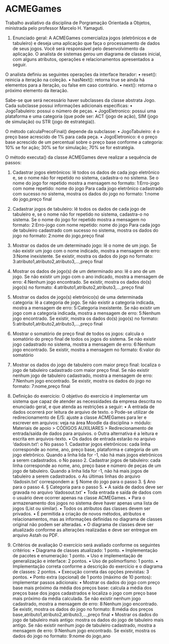 # ACMEGames
Trabalho avaliativo da disciplina de Porgramação Orientada a Objetos, ministrada pelo professor Marcelo H. Yamaguti.

1. Enunciado geral:
A ACMEGames comercializa jogos (eletrônicos e de tabuleiro) e deseja uma aplicação que
faça o processamento de dados de seus jogos.
Você será responsável pelo desenvolvimento da aplicação.
O analista de sistemas gerou um diagrama de classes inicial, com alguns atributos, operações
e relacionamentos apresentados a seguir.

O analista definiu as seguintes operações da interface Iterador:
• reset(): reinicia a iteração na coleção.
• hasNext(): retorna true se ainda há elementos para a iteração, ou false em caso
contrário.
• next(): retorna o próximo elemento da iteração.

Sabe-se que será necessário haver subclasses da classe abstrata Jogo. Cada subclasse
possui informações adicionais específicas:
• JogoTabuleiro: possui o número de peças.
• JogoEletronico: possui uma plataforma e uma categoria (que pode ser: ACT (jogo de
ação), SIM (jogo de simulação) ou STR (jogo de estratégia)).

O método calculaPrecoFinal() depende da subclasse:
• JogoTabuleiro: é o preço base acrescido de 1% para cada peça.
• JogoEletronico: é o preço base acrescido de um percentual sobre o preço base
conforme a categoria: 10% se for ação; 30% se for simulação; 70% se for estratégia.

O método executa() da classe ACMEGames deve realizar a sequência de passos:
1. Cadastrar jogos eletrônicos: lê todos os dados de cada jogo eletrônico e, se o
nome não for repetido no sistema, cadastra-o no sistema. Se o nome do jogo for
repetido mostra a mensagem no formato: 1:Erro-jogo com nome repetido:
nome do jogo
Para cada jogo eletrônico cadastrado com sucesso no sistema, mostra os dados
do jogo no formato: 1:nome do jogo,preço final
2. Cadastrar jogos de tabuleiro: lê todos os dados de cada jogo de tabuleiro e, se o
nome não for repetido no sistema, cadastra-o no sistema. Se o nome do jogo for
repetido mostra a mensagem no formato: 2:Erro-jogo com nome repetido:
nome do jogo
Para cada jogo de tabuleiro cadastrado com sucesso no sistema, mostra os dados
do jogo no formato: 2:nome do jogo,preço final
3. Mostrar os dados de um determinado jogo: lê o nome de um jogo. Se não existir
um jogo com o nome indicado, mostra a mensagem de erro: 3:Nome
inexistente.
Se existir, mostra os dados do jogo no formato:
3:atributo1,atributo2,atributo3,...,preço final
4. Mostrar os dados de jogo(s) de um determinado ano: lê o ano de um jogo. Se
não existir um jogo com o ano indicado, mostra a mensagem de erro: 4:Nenhum
jogo encontrado.
Se existir, mostra os dados do(s) jogo(s) no formato:
4:atributo1,atributo2,atributo3,...,preço final
5. Mostrar os dados de jogo(s) eletrônico(s) de uma determinada categoria: lê a
categoria de jogo. Se não existir a categoria indicada, mostra a mensagem de erro:
5:Categoria inexistente.
Se não existir um jogo com a categoria indicada, mostra a mensagem de erro:
5:Nenhum jogo encontrado.
Se existir, mostra os dados do(s) jogo(s) no formato:
5:atributo1,atributo2,atributo3,...,preço final
6. Mostrar o somatório de preço final de todos os jogos: calcula o somatório do
preço final de todos os jogos do sistema. Se não existir jogo cadastrado no sistema,
mostra a mensagem de erro: 6:Nenhum jogo encontrado.
Se existir, mostra a mensagem no formato: 6:valor do somatório
7. Mostrar os dados do jogo de tabuleiro com maior preço final: localiza o jogo
de tabuleiro cadastrado com maior preço final. Se não existir nenhum jogo de
tabuleiro cadastrado, mostra a mensagem de erro: 7:Nenhum jogo
encontrado.
Se existir, mostra os dados do jogo no formato: 7:nome,preço final

2. Definição do exercício:
O objetivo do exercício é implementar um sistema que capaz de atender as necessidades
da empresa descrita no enunciado geral, e que atenda as restrições a seguir:
• A entrada de dados ocorrerá por leitura de arquivo de texto.
o Pode-se utilizar de redirecionamento de E/S: ajuste a classe ACMEGames para
ler e escrever em arquivos: veja na área Moodle da disciplina > módulo: Materiais
de apoio > CÓDIGOS AUXILIARES > Redirecionamento de entrada/saída de
dados para arquivos.
o Outra alternativa é a leitura e escrita em arquivos-texto.
• Os dados de entrada estarão no arquivo ‘dadosin.txt’:
o No passo 1. Cadastrar jogos eletrônicos: cada linha corresponde ao nome, ano,
preço base, plataforma e categoria de um jogo eletrônico. Quando a linha lida for
-1, não há mais jogos eletrônicos a serem cadastrados.
o No passo 2. Cadastrar jogos de tabuleiro: cada linha corresponde ao nome, ano,
preço base e número de peças de um jogo de tabuleiro. Quando a linha lida for -1,
não há mais jogos de tabuleiro a serem cadastrados.
o As últimas linhas do arquivo ‘dadosin.txt’ correspondem a:
§ Nome do jogo para o passo 3.
§ Ano para o passo 4.
§ Categoria para o passo 5.
• A saída de dados deve ser gravada no arquivo ‘dadosout.txt’
• Toda entrada e saída de dados com o usuário deve ocorrer apenas na classe
ACMEGames.
• Para o armazenamento dos jogos no sistema deve haver apenas uma lista de jogos (List
ou similar).
• Todos os atributos das classes devem ser privados.
• É permitida a criação de novos métodos, atributos e relacionamentos, mas as
informações definidas no diagrama de classes original não podem ser alteradas.
• O diagrama de classes deve ser atualizado conforme as alterações realizadas e deve ser
entregue em arquivo Astah ou PDF.

3. Critérios de avaliação
O exercício será avaliado conforme os seguintes critérios:
• Diagrama de classes atualizado: 1 ponto.
• Implementação de pacotes e enumeração: 1 ponto.
• Uso e implementação de generalização e interface: 2 pontos.
• Uso de polimorfismo: 1 ponto.
• Implementação correta conforme a descrição do exercício e o diagrama de classes: 2
pontos.
• Execução correta das opções previstas: 3 pontos.
• Ponto extra (opcional) de 1 ponto (máximo de 10 pontos): implementar passos adicionais:
• Mostrar os dados do jogo com preço base mais próximo da média dos preços
base: calcula a média dos preços base dos jogos cadastrados e localiza o jogo com
preço base mais próximo da média calculada. Se não existir nenhum jogo cadastrado,
mostra a mensagem de erro: 8:Nenhum jogo encontrado.
Se existir, mostra os dados do jogo no formato: 8:média dos preços
base,atributo1,atributo2,atributo3,...,preço final
• Mostrar os dados do jogo de tabuleiro mais antigo: mostra os dados do jogo de
tabuleiro mais antigo. Se não existir nenhum jogo de tabuleiro cadastrado, mostra a
mensagem de erro: 9:Nenhum jogo encontrado.
Se existir, mostra os dados do jogo no formato: 9:nome do jogo,ano
